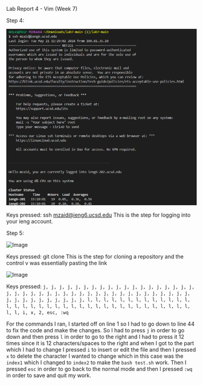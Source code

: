 Lab Report 4 - Vim (Week 7)

Step 4:

![Image](lab4redo1.png)

Keys pressed: ssh mzaid@ieng6.ucsd.edu <enter>   This is the step for logging into your ieng account.

Step 5:

![Image](labredo2.png)

Keys pressed: git clone <control V> <enter>  This is the step for cloning a repository and the control v was essentially pasting the link

![Image](labredo3.png)

Keys pressed: `j, j, j, j, j, j, j, j, j, j, j, j, j, j, j, j, j, j, j, j, j, j, j, j, j, j, j, j, j, j, j, j, j, j, j, j, j, j, j, j, j, j, j, j, j, j, j, j, j, j, j, j, l, l, l, l, l, l, l, l, l, l, l, l, l, l, l, l, l, l, l, l, l, l, l, l, l, l, l, l, l, l, l, l, l, l, l, l, l, l, i, x, 2, esc, :wq`

For the commands I ran, I started off on line 1 so I had to go down to line 44 to fix the code and make the changes. So I had to press `j` in order to go down and then press `l` in order to go to the right and I had to press it 12 times since it is 12 characters/spaces to the right and when I got to the part which I had to change I pressed `i` to insert or edit the file and then I pressed `x` to delete the character I wanted to change which in this case was the `index1` which I changed to `index2` to make the `bash test.sh` work. Then I pressed `esc` in order to go back to the normal mode and then I pressed `:wq` in order to save and quit my work.
